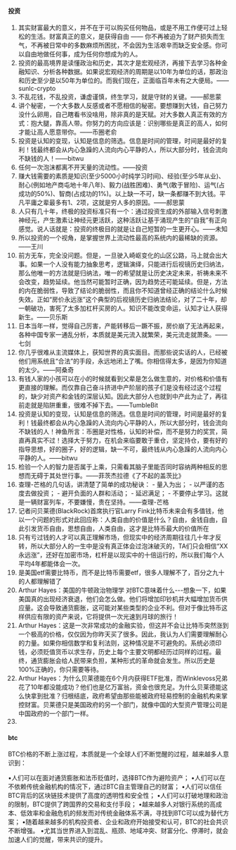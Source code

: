 
#### 投资
1. 其实财富最大的意义，并不在于可以购买任何物品，或是不用工作便可过上轻松的生活。财富真正的意义，是获得自由 —— 你不再被迫为了财产损失而生气，不再被日常中的多数麻烦所困扰，不会因为生活艰辛而缺乏安全感。你可以自由地做任何事，成为任何你想成为的人。
2. 投资的最高境界是读懂政治和历史，其次才是宏观经济，再接下去学习各种金融知识、分析各种数据。如果说宏观经济的周期是以10年为单位的话，那政治和历史至少是以50年为单位的。而我们现在，正面临百年未有之大便局。——sunlc-crypto
3. 不乱花钱，不乱投资，谦虚谨慎，终生学习，就是守财的关键。——郝思蒙
4. 讲个秘密，一个大多数人反感或者不愿相信的秘密。要想赚到大钱，自己努力没什么卵用，自己瞎看书没啥用，除非真的是天赋。对大多数人真正有效的方式：抱大腿，靠高人带。你努力的方向应该是：识别哪些是真正的高人，如何才能让高人愿意带你。——币圈老俞
5. 投资是认知的变现，认知是信息的筛选。信息是时间的管理，时间是最好的复利！钱最终都会从内心急躁的人流向内心平静的人，所以大部分时，钱会流向不缺钱的人！——bitwu
6. 任何一次泡沫都离不开天量的流动性。——投资
7. 赚大钱需要的素质是知识(至少5000小时纯学习时间)、经验(至少5年从业)、耐心(例如地产商屯地十年八年)、毅力(战胜困难)、勇气(敢于冒险)、运气(占成功的50%)、智商(占成功的1%)。以上缺一不可，缺一条都赚不到大钱。平凡平庸之辈最多有1、2项，这就是穷人多的原因。——郝思蒙
8. 人只有几十年，终极的投资标准只有一个：通过投资生成的外部输入信号刺激神经元，产生激素让神经元更活跃，这种活跃让基于涌现产生的“自我”有正向感觉。说人话就是：投资的终极目的就是让自己短暂的一生更开心。——未知
9. 所以投资的⼀个视⻆，是掌握世界上流动性最⾼的系统内的最稀缺的资源。——王川
10. 前方无车，完全没问题。但是，一旦驶入崎岖变化的山区公路，马上就会出大事。如果一个人没有能力抽象思考，逻辑演绎，只能进行后视镜历史归纳法，那么他唯一的方法就是归纳法，唯一的希望就是让历史决定未来，祈祷未来不会改变，趋势延续。他当然可能暂时正确，因为趋势还可能延续。但是，方法的内在脆弱性，导致了结论的脆弱性，而且你不知道曾经正确的结论什么时候失效。正如“房价永远涨”这个典型的后视镜历史归纳法结论，对了二十年，却一朝破功，害死了太多加杠杆买房的人。知识不能改变命运，认知才让人获得新生。——贝乐斯
11. 日本当年一样，觉得自己厉害，产能转移后一蹶不振，房价崩了无法再起来，各种中国专家一通乱分析，本质就是美元流入就繁荣，美元流走就萧条。——七剑
12. 你几乎很难从主流媒体上，获知世界的真实面目。而那些说实话的人，已经被他们用系统且“合法”的手段，永远地闭上了嘴。你相信得太多，是因为你知道的太少。——阿桑奇
13. 有钱人家的小孩可以在小的时候就看到父辈是怎么做生意的，对价格和价值有更直接的理解。而仅靠自己奋斗挤进中产阶层的孩子们是没有经过这个过程的，缺少对资产和金钱的深层认知。因此大部分人也就到中产此为止了，再往前走就是陷阱重重，很难不掉下去。——TumbleBit
14. 投资是认知的变现，认知是信息的筛选。信息是时间的管理，时间是最好的复利！钱最终都会从内心急躁的人流向内心平静的人，所以大部分时，钱会流向不缺钱的人！神鱼所言：币圈是对性格，认知的补偿，而不是努力的奖赏，简直再真实不过！选择大于努力，在机会来临要敢于重仓，坚定持仓，要有好的指导思想，好的圈子，好的逻辑，缺一不可，最终钱从内心急躁的人流向内心平静的人。——bitwu
15. 检验一个人的智力是否属于上乘，只需看其脑子里能否同时容纳两种相反的思想而无碍于其处世行事。——菲茨杰拉德《了不起的盖茨比》
16. 查理-芒格的几句话，讲清楚了简单的成功秘诀：  - 量入为出； - 以严谨的态度去做投资； - 避开负面的人群和活动； - 延迟满足； - 不要停止学习。这就是一辆财富列车，不要嫌慢，贵在坚持。——查理-芒格
17. 记者问贝莱德(BlackRock)首席执行官Larry Fink比特币未来会有多值钱，他以一个问题的形式对此回应称：人类自由的价值是什么？自由，金钱自由，自此引发货币自由，思想自由，人类自由，这才是比特币最大的价值所在
18. 只有亏过钱的人才可以真正理解市场，但现实中的经济周期往往几十年才反转，所以大部分人的一生中是没有真正体会过泡沫破灭的，TA们只会相信“XX永远涨”，还好在加密市场，杠杆是以现实中的十倍运行的，所以我们每个人平均4年都能体会一次。
19. 是美国etf需要比特币，而不是比特币需要etf，很多人理解不了，百分之九十的人都理解错了
20. Arthur Hayes：美国的牛顿政治物理学 对BTC意味着什么---想象一下，如果美国真的出现经济衰退，他们会怎么做。他们将增加印钞机并大幅增加货币供应量。这会导致通货膨胀，这可能对某些类型的企业不利。但对于像比特币这样供应有限的资产来说，它将提供一次光速到月球的旅行！
21. Arthur Hayes：这是一次非常成功的金融实验，但这并不会让比特币突然涨到一个极高的价格，仅仅因为你昨天买了很多。因此，我认为人们需要理解耐心的力量。如果你相信数学和复利法则，这种情况是不可避免的。系统必须印钱，必须贬值货币以求生存，历史上每个主要文明都经历过同样的过程。最终，通货膨胀会给人民带来负担，某种形式的革命就会发生。所以历史是100%正确的，你只需要等待。
22. Arthur Hayes：为什么贝莱德能在6个月内获得ETF批准，而Winklevoss兄弟花了10年都没能成功？他们也是亿万富翁，资金也很充足。为什么贝莱德能这么快拿到批准？归根结底，政府希望由那些能被政府轻易控制的金融机构来掌控财富。贝莱德只是美国政府的另一个部门，就像中国的大型资产管理公司是中国政府的一个部门一样。
23. 



#### btc
BTC价格的不断上涨过程，本质就是一个全球人们不断觉醒的过程，越来越多人意识到：

•人们可以在面对通货膨胀和法币贬值时，选择BTC作为避险资产；
•人们可以在不依赖传统金融机构的情况下，通过BTC自主管理自己的财富；
•人们可以信任BTC背后的区块链技术提供了高度的透明性和安全性；
•人们可以打破地理和政治的限制，BTC提供了跨国界的交易和支付手段；
•越来越多人对银行系统的高成本、低效率和金融危机的频发而对传统金融体系不满，寻找到BTC可以成为替代方案；
•随着越来越多的机构投资者、企业和政府开始接受和认可，BTC的社会共识不断增强。
•尤其当世界进入到混乱、瓶颈、地域冲突、财富分化、停滞时，就会加速人们的觉醒，带来共识的提升。
